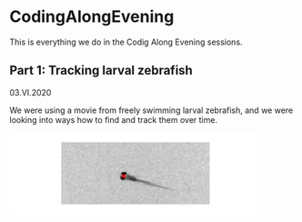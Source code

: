 # CodingAlongEvening
This is everything we do in the Codig Along Evening sessions.

## Part 1: Tracking larval zebrafish

03.VI.2020

We were using a movie from freely swimming larval zebrafish,
and we were looking into ways how to find and track them over time.

![Tracking fish](1_Tracking_larval_zebrafish\tracking_fish_result.gif) 
